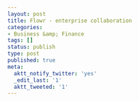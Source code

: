 ```yaml
---
layout: post
title: Flowr - enterprise collaboration
categories:
- Business &amp; Finance
tags: []
status: publish
type: post
published: true
meta:
  aktt_notify_twitter: 'yes'
  _edit_last: '1'
  aktt_tweeted: '1'
---
```


